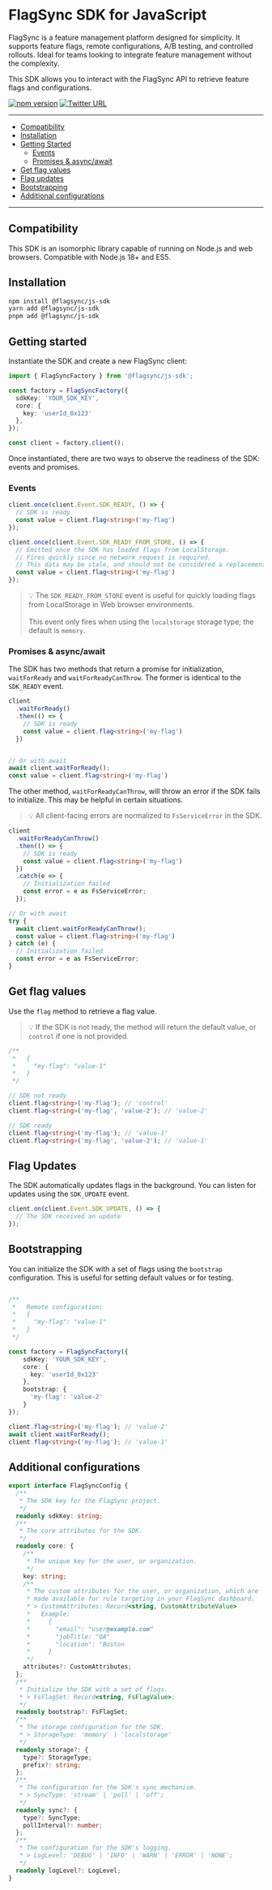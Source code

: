 # FlagSync SDK for JavaScript

FlagSync is a feature management platform designed for simplicity. It supports feature flags, remote configurations, A/B testing, and controlled rollouts. Ideal for teams looking to integrate feature management without the complexity.

This SDK allows you to interact with the FlagSync API to retrieve feature flags and configurations.

[![npm version](https://badge.fury.io/js/%40flagsync%2Fjs-sdk.svg)](https://badge.fury.io/js/%40flagsync%2Fjs-sdk)
[![Twitter URL](https://img.shields.io/twitter/url/https/twitter.com/flagsync.svg?style=social&label=Follow%20%40flagsync)](https://twitter.com/flagsync)

---
- [Compatibility](#compatibility)
- [Installation](#installation)
- [Getting Started](#getting-started)
  - [Events](#events)
  - [Promises & async/await](#promises--asyncawait)
- [Get flag values](#get-flag-values)
- [Flag updates](#flag-updates)
- [Bootstrapping](#bootstrapping)
- [Additional configurations](#additional-configurations)

---
## Compatibility
This SDK is an isomorphic library capable of running on Node.js and web browsers. Compatible with Node.js 18+ and ES5.

## Installation

```bash
npm install @flagsync/js-sdk
yarn add @flagsync/js-sdk
pnpm add @flagsync/js-sdk
```

## Getting started

Instantiate the SDK and create a new FlagSync client:

```ts
import { FlagSyncFactory } from '@flagsync/js-sdk';

const factory = FlagSyncFactory({
  sdkKey: 'YOUR_SDK_KEY',
  core: {
    key: 'userId_0x123'
  },
});

const client = factory.client();
```
Once instantiated, there are two ways to observe the readiness of the SDK: events and promises. 


### Events


```ts
client.once(client.Event.SDK_READY, () => {
  // SDK is ready
  const value = client.flag<string>('my-flag')
});

client.once(client.Event.SDK_READY_FROM_STORE, () => {
  // Emitted once the SDK has loaded flags from LocalStorage.
  // Fires quickly since no network request is required.
  // This data may be stale, and should not be considered a replacement for the SDK_READY event
  const value = client.flag<string>('my-flag')
});
```

>💡 The `SDK_READY_FROM_STORE` event is useful for quickly loading flags from LocalStorage in Web browser environments.<br /><br />This event only fires when using the `localstorage` storage type; the default is `memory`.




### Promises & async/await
The SDK has two methods that return a promise for initialization, `waitForReady` and `waitForReadyCanThrow`. The former is identical to the `SDK_READY` event.

```ts
client
  .waitForReady()
  .then(() => {
    // SDK is ready
    const value = client.flag<string>('my-flag')
  })


// Or with await
await client.waitForReady();
const value = client.flag<string>('my-flag')
```

The other method, `waitForReadyCanThrow`, will throw an error if the SDK fails to initialize. This may be helpful in certain situations.
>💡 All client-facing errors are normalized to `FsServiceError` in the SDK.

```ts
client
  .waitForReadyCanThrow()
  .then(() => {
    // SDK is ready
    const value = client.flag<string>('my-flag')
  })
  .catch(e => {
    // Initialization failed
    const error = e as FsServiceError;
  });

// Or with await
try {
  await client.waitForReadyCanThrow();
  const value = client.flag<string>('my-flag')
} catch (e) {
  // Initialization failed
  const error = e as FsServiceError;
}
```

## Get flag values
Use the `flag` method to retrieve a flag value.
>💡 If the SDK is not ready, the method will return the default value, or `control` if one is not provided.

```ts
/**
 *   {
 *     "my-flag": "value-1"
 *   } 
 */

// SDK not ready
client.flag<string>('my-flag'); // 'control'
client.flag<string>('my-flag', 'value-2'); // 'value-2'

// SDK ready
client.flag<string>('my-flag'); // 'value-1'
client.flag<string>('my-flag', 'value-2'); // 'value-1'
```

## Flag Updates

The SDK automatically updates flags in the background. You can listen for updates using the `SDK_UPDATE` event.

```ts
client.on(client.Event.SDK_UPDATE, () => {
  // The SDK received an update
});
```

## Bootstrapping
You can initialize the SDK with a set of flags using the `bootstrap` configuration. This is useful for setting default values or for testing.

```ts

/**
 *   Remote configuration:
 *   {
 *     "my-flag": "value-1"
 *   }
 */

const factory = FlagSyncFactory({
    sdkKey: 'YOUR_SDK_KEY',
    core: {
      key: 'userId_0x123'
    },
    bootstrap: {
      'my-flag': 'value-2'
    }
});

client.flag<string>('my-flag'); // 'value-2'
await client.waitForReady();
client.flag<string>('my-flag'); // 'value-1'
```

## Additional configurations

```ts
export interface FlagSyncConfig {
  /**
   * The SDK key for the FlagSync project.
   */
  readonly sdkKey: string;
  /**
   * The core attributes for the SDK.
   */
  readonly core: {
    /**
     * The unique key for the user, or organization.
     */
    key: string;
    /**
     * The custom attributes for the user, or organization, which are
     * made available for rule targeting in your FlagSync dashboard.
     * > CustomAttributes: Record<string, CustomAttributeValue>
     *   Example: 
     *     {
     *       "email": "user@example.com"
     *       "jobTitle: "QA"
     *       "location": "Boston
     *     }     
     */
    attributes?: CustomAttributes;
  };
  /**
   * Initialize the SDK with a set of flags.
   * > FsFlagSet: Record<string, FsFlagValue>;
   */
  readonly bootstrap?: FsFlagSet;
  /**
   * The storage configuration for the SDK.
   * > StorageType: 'memory' | 'localstorage'
   */
  readonly storage?: {
    type?: StorageType;
    prefix?: string;
  };
  /**
   * The configuration for the SDK's sync mechanism.
   * > SyncType: 'stream' | 'poll' | 'off';
   */
  readonly sync?: {
    type?: SyncType;
    pollInterval?: number;
  };
  /**
   * The configuration for the SDK's logging.
   * > LogLevel: 'DEBUG' | 'INFO' | 'WARN' | 'ERROR' | 'NONE';
   */
  readonly logLevel?: LogLevel;
}
```

